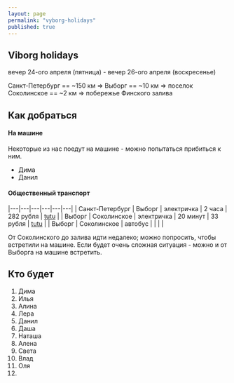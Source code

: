 ```yaml
---
layout: page
permalink: "vyborg-holidays"
published: true
---
```


## Viborg holidays

вечер 24-ого апреля (пятница) - вечер 26-ого апреля (воскресенье)

Санкт-Петербург == ~150 км => Выборг == ~10 км => поселок Соколинское == ~2 км => побережье Финского залива

## Как добраться

#### На машине

Некоторые из нас поедут на машине - можно попытаться прибиться к ним.

 * Дима
 * Данил
    
#### Общественный транспорт  


|---|---|---|---|---|---|
| Санкт-Петербург | Выборг | электричка | 2 часа | 282 рубля | [tutu](http://www.tutu.ru/spb/rasp.php?st1=20600&st2=42905) |
| Выборг | Соколинское | электричка | 20 минут | 33 рубля | [tutu](http://www.tutu.ru/spb/rasp.php?st1=42905&st2=45905) |
| Выборг | Соколинское | автобус | | | |

От Соколинского до залива идти недалеко; можно попросить, чтобы встретили на машине.
Если будет очень сложная ситуация - можно и от Выборга на машине встретить.

## Кто будет
 1. Дима
 2. Илья
 3. Алина
 4. Лера
 5. Данил
 6. Даша
 7. Наташа
 8. Алена
 9. Света
 10. Влад
 11. Оля
 12.